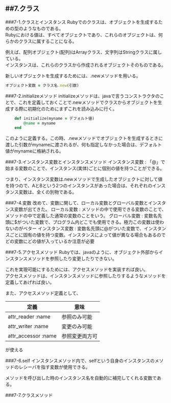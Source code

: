 ##7.クラス
----------------------
###7-1.クラスとインスタンス
Rubyでのクラスは、オブジェクトを生成するための型のようなものである。  
Rubyにおける値は、すべてオブジェクトであり、これらのオブジェクトは、何らかのクラスに属することになる。  

例えば、配列オブジェクト(配列)はArrayクラス、文字列はStringクラスに属している。  
インスタンスは、これらのクラスから作成されるオブジェクトそのものである。  

新しいオブジェクトを生成するためには、.newメソッドを用いる。

```ruby
オブジェクト変数 = クラス名.new(引数)
```

###7-2.initializeメソッド
initializeメソッドは、javaで言うコンストラクタのことで、これを定義しておくことで.newメソッドでクラスからオブジェクトを生成する際に初期化のためにまずこれを読み込みに行く。

```ruby
	def initialize(myname = デフォルト値)
		@name = myname
	end
```

このように定義する。この時、.newメソッドでオブジェクトを生成するときに渡した引数がmynameに渡されるが、何も指定しなかった場合は、デフォルト値がmynameに格納される。

###7-3.インスタンス変数とインスタンスメソッド
インスタンス変数 : 「@」で始まる変数のことで、インスタンス(実体)ごとに個別の値を持つことができる。

つまり、インスタンス変数は.newメソッドで生成したオブジェクトに対して値を持つので、AとBという2つのインスタンスがあった場合は、それぞれのインスタンス変数は、全くの別物である。

###7-4.変数
改めて、変数に関して、ローカル変数とグローバル変数とインスタンス変数が出てきた。
ローカル変数 : メソッドの中で使用できる変数のことで、メソッドの中で定義した通常の変数のことをいう。
グローバル変数 : 変数名先頭に$がついた変数で、プログラム内どこでも使用できる。極力この変数は使わないのがベター
インスタンス変数 : 変数名先頭に@がついた変数で、インスタンスごとに固有の値を持つ変数。インスタンスによって値が異なる場合もあるのでどの変数にどの値が入っているか注意が必要

###7-5.アクセスメソッド 
Rubyでは、javaのように、オブジェクト外部からインスタンスメソッドを参照したり変更したりできない。

これを実現可能にするためには、アクセスメソッドを実装すれば良い。  
アクセスメソッドは、インスタンスメソッドに参照したりするようなメソッドを定義してあげれば良い。

また、アクセスメソッド定義として、

|定義|意味|
|----|----|
|attr_reader :name|参照のみ可能|
|attr_writer :name|変更のみ可能|
|attr_accessor :name|参照変更両方可|

が使える

###7-6.self
インスタンスメソッド内で、selfという自身のインスタンスのメソッドのレシーバを指す変数が使用できる。

メソッドを呼び出した時のインスタンス名を自動的に補完してくれる変数である。

###7-7.クラスメソッド
